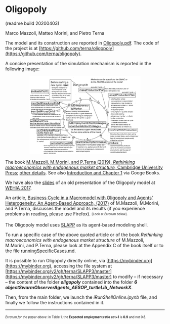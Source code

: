 # Oligopoly
(readme build 20200403)


Marco Mazzoli, Matteo Morini, and Pietro Terna

The model and its construction are reported in [Oligopoly.pdf](Oligopoly.pdf). The code of the project is at [https://github.com/terna/oligopoly](https://github.com/terna/oligopoly).

A  concise presentation of the simulation mechanism is reported in the following
image:

<p align="center">
<img src="./OligopolyOutline.png" width="350" />
</p>

The book [M.Mazzoli, M.Morini, and P.Terna (2019), *Rethinking macroeconomics with endogenous market structure*, Cambridge University Press](https://www.cambridge.org/gb/academic/subjects/economics/macroeconomics-and-monetary-economics/rethinking-macroeconomics-endogenous-market-structure?format=HB&isbn=9781108482608); [other details](https://www.cambridge.org/core/books/rethinking-macroeconomics-with-endogenous-market-structure/CF5640C357029D9E49BE67D63A3FB122#). See also [Introduction and Chapter 1](https://books.google.it/books?id=iIHCDwAAQBAJ&pg=PR4&dq=mazzoli+terna&hl=it&sa=X&ved=0ahUKEwjfnpCVyIboAhWrw8QBHSVdDNAQ6AEIKTAA#v=onepage&q&f=false) via Googe Books.

We have also the [slides](slides_of_a_presentazione_of_the_model.pdf) of an old presentation of the Oligopoly model at [WEHIA 2017](http://www.wehia2017.com).

An article, [Business Cycle in a Macromodel with Oligopoly and Agents' Heterogeneity: An Agent-Based Approach, (2017)](http://rdcu.be/tlE6) of M.Mazzoli, M.Morini, and P.Terna, discusses the model and its results (if you experience problems in reading, please use Firefox). <sub><sup>[Look at *Erratum* below].<sub><sup>

The Oligopoly model uses [SLAPP](https://terna.github.io/SLAPP/) as its agent-based modeling shell.

To run a specific case of the above quoted article or of the book *Rethinking macroeconomics with endogenous market structure* of M.Mazzoli, M.Morini, and P.Terna, please look at the Appendix C of the book itself or to the file [runningSpecificCases.md](https://github.com/terna/oligopoly/blob/master/runningSpecificCases.md).

It is possible to run Oligopoly directly online, via [https://mybinder.org](https://mybinder.org),
accessing the file system at
[https://mybinder.org/v2/gh/terna/SLAPP3/master](https://mybinder.org/v2/gh/terna/SLAPP3/master) to modify – if necessary – the content of the folder ***oligopoly*** contained into the
folder ***6 objectSwarmObserverAgents_AESOP_turtleLib_NetworkX***.

Then, from the main folder, we launch the *iRunShellOnline.ipynb* file, and finally we follow the instructions contained in it.

______________________________________

<sub><sup>*Erratum for the paper above*: in Table 1, the **Expected employment ratio at t=1** is **0.9** and not 0.8.<sub><sup>
